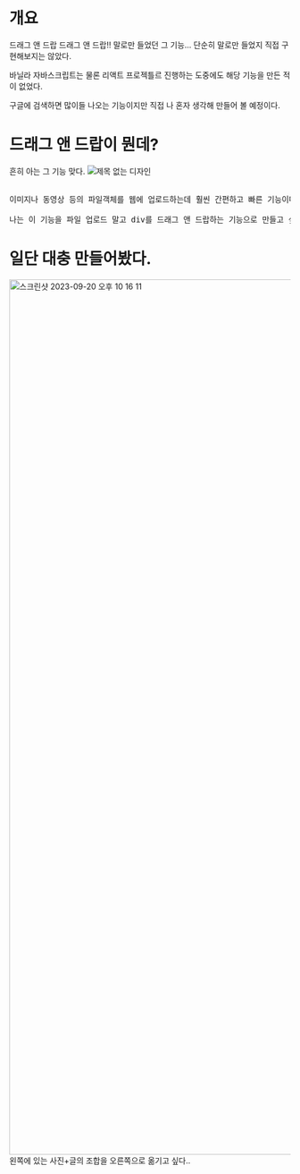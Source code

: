 # 개요

드래그 앤 드랍 드래그 앤 드랍!!
말로만 들었던 그 기능... 단순히 말로만 들었지 직접 구현해보지는 않았다.

바닐라 자바스크립트는 물론 리액트 프로젝틀르 진행하는 도중에도 해당 기능을 만든 적이 없었다.

구글에 검색하면 많이들 나오는 기능이지만 직접 나 혼자 생각해 만들어 볼 예정이다.


# 드래그 앤 드랍이 뭔데?

흔히 아는 그 기능 맞다.
![제목 없는 디자인](https://github.com/junheeLee96/dragdrop/assets/89452058/d5dd4b24-9aef-4c72-9888-c5ba728add24)
<pre>
  
이미지나 동영상 등의 파일객체를 웹에 업로드하는데 훨씬 간편하고 빠른 기능이다.  

나는 이 기능을 파일 업로드 말고 div를 드래그 앤 드랍하는 기능으로 만들고 싶다.
</pre>


# 일단 대충 만들어봤다.
<img width="1565" alt="스크린샷 2023-09-20 오후 10 16 11" src="https://github.com/junheeLee96/dragdrop/assets/89452058/964df790-d557-47c0-b9c5-d7bed554bc86">
왼쪽에 있는 사진+글의 조합을 오른쪽으로 옮기고 싶다..
